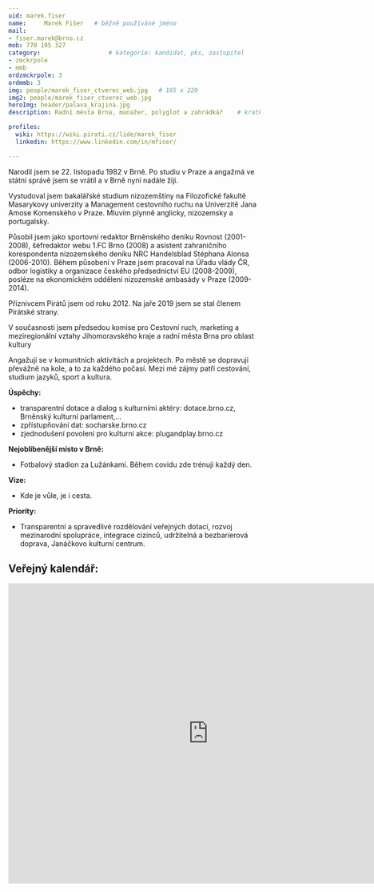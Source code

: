 ```yaml
---
uid: marek.fiser
name:     Marek Fišer  	# běžně používáné jméno
mail:
- fiser.marek@brno.cz
mob: 770 195 327
category:                 	# kategorie: kandidat, pks, zastupitel
- zmckrpole
- mmb
ordzmckrpole: 3
ordmmb: 3
img: people/marek_fiser_ctverec_web.jpg   # 165 x 220
img2: people/marek_fiser_ctverec_web.jpg
heroImg: header/palava_krajina.jpg
description: Radní města Brna, manažer, polyglot a zahrádkář 	# kratký popis, max 160 znaků

profiles:
  wiki: https://wiki.pirati.cz/lide/marek_fiser
  linkedin: https://www.linkedin.com/in/mfiser/

---
```


Narodil jsem se 22. listopadu 1982 v Brně. Po studiu v Praze a angažmá ve státní správě jsem se vrátil a v Brně nyní nadále žiji.

Vystudoval jsem bakalářské studium nizozemštiny na Filozofické fakultě Masarykovy univerzity a Management cestovního ruchu na Univerzitě Jana Amose Komenského v Praze. Mluvím plynně anglicky, nizozemsky a portugalsky. 

Působil jsem jako sportovní redaktor Brněnského deníku Rovnost (2001-2008), šéfredaktor webu 1.FC Brno (2008) a asistent zahraničního korespondenta nizozemského deníku NRC Handelsblad Stéphana Alonsa (2006-2010). Během působení v Praze jsem pracoval na Úřadu vlády ČR, odbor logistiky a organizace českého předsednictví EU (2008-2009), posléze na ekonomickém oddělení nizozemské ambasády v Praze (2009-2014).

Příznivcem Pirátů jsem od roku 2012. Na jaře 2019 jsem se stal členem Pirátské strany.

V současnosti jsem předsedou komise pro Cestovní ruch, marketing a meziregionální vztahy Jihomoravského kraje a radní města Brna pro oblast kultury

Angažuji se v komunitních aktivitách a projektech. Po městě se dopravuji převážně na kole, a to za každého počasí. Mezi mé zájmy patří cestování, studium jazyků, sport a kultura.

**Úspěchy:**

- transparentní dotace a dialog s kulturními aktéry: dotace.brno.cz, Brněnský kulturní parlament,...
- zpřístupňování dat: socharske.brno.cz
- zjednodušení povolení pro kulturní akce: plugandplay.brno.cz

**Nejoblíbenější místo v Brně:**

- Fotbalový stadion za Lužánkami. Během covidu zde trénuji každý den.

**Vize:**

- Kde je vůle,  je i cesta.

**Priority:**

- Transparentní a spravedlivé rozdělování veřejných dotací, rozvoj mezinarodní spolupráce, integrace cizinců, udržitelná a bezbarierová doprava, Janáčkovo kulturní centrum.

## Veřejný kalendář:

<iframe src="https://calendar.google.com/calendar/embed?src=jlk2n00jf2rur4fen56p5ihfa0%40group.calendar.google.com&ctz=Europe%2FPrague" style="border: 0" width="800" height="600" frameborder="0" scrolling="no"></iframe>
